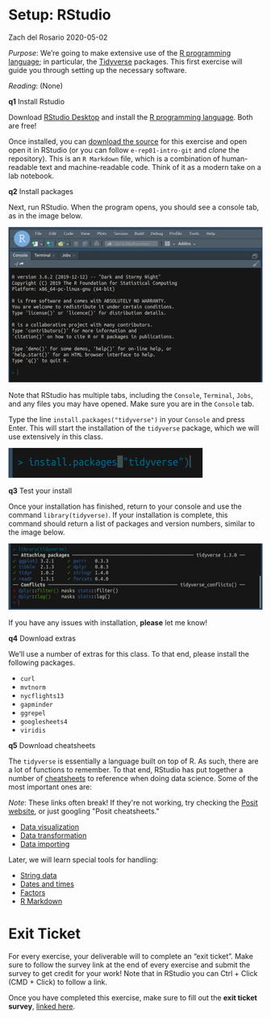 Setup: RStudio
================
Zach del Rosario
2020-05-02

*Purpose*: We’re going to make extensive use of the [R programming
language](https://www.r-project.org/about.html); in particular, the
[Tidyverse](https://www.tidyverse.org/) packages. This first exercise
will guide you through setting up the necessary software.

*Reading*: (None)

**q1** Install Rstudio

Download [RStudio
Desktop](https://rstudio.com/products/rstudio/download/) and install the
[R programming language](https://cran.rstudio.com/). Both are free\!

Once installed, you can [download the
source](https://github.com/zdelrosario/data-science-curriculum/blob/master/exercises/e-setup00-install-master.Rmd)
for this exercise and open open it in RStudio (or you can follow
`e-rep01-intro-git` and *clone* the repository). This is an `R Markdown`
file, which is a combination of human-readable text and machine-readable
code. Think of it as a modern take on a lab notebook.

**q2** Install packages

Next, run RStudio. When the program opens, you should see a console tab,
as in the image below.

![RStudio console](./images/rstudio-console.png)

Note that RStudio has multiple tabs, including the `Console`,
`Terminal`, `Jobs`, and any files you may have opened. Make sure you are
in the `Console` tab.

Type the line `install.packages("tidyverse")` in your `Console` and
press Enter. This will start the installation of the `tidyverse`
package, which we will use extensively in this class.

![RStudio package install](./images/rstudio-cli-install.png)

**q3** Test your install

Once your installation has finished, return to your console and use the
command `library(tidyverse)`. If your installation is complete, this
command should return a list of packages and version numbers, similar to
the image below.

![RStudio package install](./images/rstudio-cli-library.png)

If you have any issues with installation, **please** let me know\!

**q4** Download extras

We’ll use a number of extras for this class. To that end, please install
the following packages.

  - `curl`
  - `mvtnorm`
  - `nycflights13`
  - `gapminder`
  - `ggrepel`
  - `googlesheets4`
  - `viridis`

**q5** Download cheatsheets

The `tidyverse` is essentially a language built on top of R. As such,
there are a lot of functions to remember. To that end, RStudio has put
together a number of
[cheatsheets](https://rstudio.com/resources/cheatsheets/) to reference
when doing data science. Some of the most important ones are:

*Note*: These links often break! If they're not working, try checking the [Posit website](https://posit.co/resources/cheatsheets/), or just googling "Posit cheatsheets."

  - [Data
    visualization](https://posit.co/wp-content/uploads/2022/10/data-visualization-1.pdf)
  - [Data
    transformation](https://posit.co/wp-content/uploads/2022/10/data-transformation-1.pdf)
  - [Data
    importing](https://posit.co/wp-content/uploads/2022/10/data-import.pdf)

Later, we will learn special tools for handling:

  - [String data](https://posit.co/wp-content/uploads/2022/10/strings-1.pdf)
  - [Dates and times](https://posit.co/wp-content/uploads/2022/10/lubridate-1.pdf)
  - [Factors](https://posit.co/wp-content/uploads/2022/10/factors-1.pdf)
  - [R Markdown](https://posit.co/wp-content/uploads/2022/10/rmarkdown-1.pdf)

# Exit Ticket

<!-- -------------------------------------------------- -->

For every exercise, your deliverable will to complete an “exit ticket”.
Make sure to follow the survey link at the end of every exercise and
submit the survey to get credit for your work\! Note that in RStudio you
can Ctrl + Click (CMD + Click) to follow a link.

Once you have completed this exercise, make sure to fill out the **exit
ticket survey**, [linked
here](https://docs.google.com/forms/d/e/1FAIpQLSeuq2LFIwWcm05e8-JU84A3irdEL7JkXhMq5Xtoalib36LFHw/viewform?usp=pp_url&entry.693978880=e-setup00-install.Rmd).
